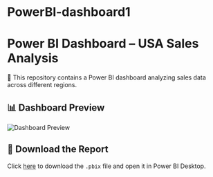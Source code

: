 # PowerBI-dashboard1
# Power BI Dashboard – USA Sales Analysis

🧾 This repository contains a Power BI dashboard analyzing sales data across different regions.

## 📊 Dashboard Preview
![Dashboard Preview](image.png)

## 📁 Download the Report
Click [here](EV_Sales_Analysis.pbix) to download the `.pbix` file and open it in Power BI Desktop.
